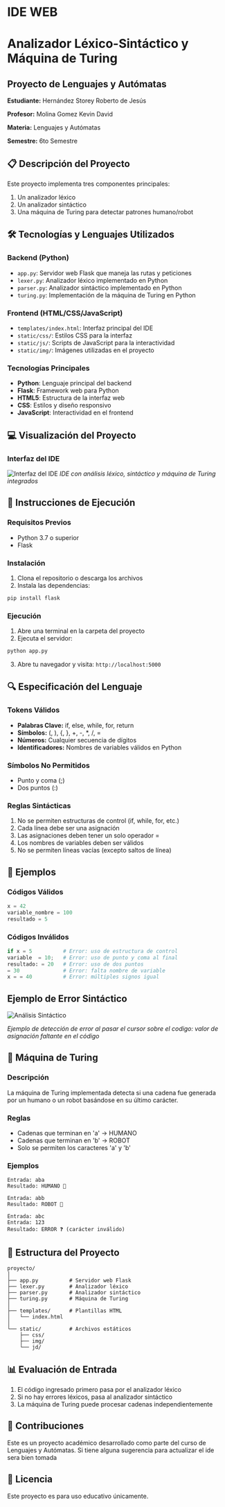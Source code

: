 # IDE WEB
# Analizador Léxico-Sintáctico y Máquina de Turing
## Proyecto de Lenguajes y Autómatas


**Estudiante:** Hernández Storey Roberto de Jesús

**Profesor:** Molina Gomez Kevin David 

**Materia:** Lenguajes y Autómatas  

**Semestre:** 6to Semestre

## 📋 Descripción del Proyecto
Este proyecto implementa tres componentes principales:
1. Un analizador léxico
2. Un analizador sintáctico
3. Una máquina de Turing para detectar patrones humano/robot

## 🛠️ Tecnologías y Lenguajes Utilizados

### Backend (Python)
- `app.py`: Servidor web Flask que maneja las rutas y peticiones
- `lexer.py`: Analizador léxico implementado en Python
- `parser.py`: Analizador sintáctico implementado en Python
- `turing.py`: Implementación de la máquina de Turing en Python

### Frontend (HTML/CSS/JavaScript)
- `templates/index.html`: Interfaz principal del IDE
- `static/css/`: Estilos CSS para la interfaz
- `static/js/`: Scripts de JavaScript para la interactividad
- `static/img/`: Imágenes utilizadas en el proyecto

### Tecnologías Principales
- **Python**: Lenguaje principal del backend
- **Flask**: Framework web para Python
- **HTML5**: Estructura de la interfaz web
- **CSS**: Estilos y diseño responsivo
- **JavaScript**: Interactividad en el frontend

## 💻 Visualización del Proyecto

### Interfaz del IDE
![Interfaz del IDE](static/img/interfaz_ide.jpg)
*IDE con análisis léxico, sintáctico y máquina de Turing integrados*

## 🚀 Instrucciones de Ejecución

### Requisitos Previos
- Python 3.7 o superior
- Flask

### Instalación
1. Clona el repositorio o descarga los archivos
2. Instala las dependencias:
```bash
pip install flask
```

### Ejecución
1. Abre una terminal en la carpeta del proyecto
2. Ejecuta el servidor:
```bash
python app.py
```
3. Abre tu navegador y visita: `http://localhost:5000`

## 🔍 Especificación del Lenguaje

### Tokens Válidos
- **Palabras Clave:** if, else, while, for, return
- **Símbolos:** (, ), {, }, +, -, *, /, =
- **Números:** Cualquier secuencia de dígitos
- **Identificadores:** Nombres de variables válidos en Python

### Símbolos No Permitidos
- Punto y coma (;)
- Dos puntos (:)

### Reglas Sintácticas
1. No se permiten estructuras de control (if, while, for, etc.)
2. Cada línea debe ser una asignación
3. Las asignaciones deben tener un solo operador =
4. Los nombres de variables deben ser válidos
5. No se permiten líneas vacías (excepto saltos de línea)

## 📝 Ejemplos

### Códigos Válidos
```python
x = 42
variable_nombre = 100
resultado = 5
```

### Códigos Inválidos
```python
if x = 5          # Error: uso de estructura de control
variable  = 10;   # Error: uso de punto y coma al final
resultado: = 20   # Error: uso de dos puntos
= 30              # Error: falta nombre de variable
x = = 40          # Error: múltiples signos igual
```

## Ejemplo de Error Sintáctico
![Análisis Sintáctico](static/img/error_sintactico.jpg)

*Ejemplo de detección de error al pasar el cursor sobre el codigo: valor de asignación faltante en el código*

## 🤖 Máquina de Turing

### Descripción
La máquina de Turing implementada detecta si una cadena fue generada por un humano o un robot basándose en su último carácter.

### Reglas
- Cadenas que terminan en 'a' → HUMANO
- Cadenas que terminan en 'b' → ROBOT
- Solo se permiten los caracteres 'a' y 'b'

### Ejemplos
```
Entrada: aba
Resultado: HUMANO 🧍

Entrada: abb
Resultado: ROBOT 🤖

Entrada: abc
Entrada: 123
Resultado: ERROR ❓ (carácter inválido)
```

## 🔧 Estructura del Proyecto
```
proyecto/
│
├── app.py          # Servidor web Flask
├── lexer.py        # Analizador léxico
├── parser.py       # Analizador sintáctico
├── turing.py       # Máquina de Turing
│
├── templates/      # Plantillas HTML
│   └── index.html
│
└── static/         # Archivos estáticos
    ├── css/
    ├── img/
    └── jd/
```

## 📊 Evaluación de Entrada
1. El código ingresado primero pasa por el analizador léxico
2. Si no hay errores léxicos, pasa al analizador sintáctico
3. La máquina de Turing puede procesar cadenas independientemente

## 🤝 Contribuciones
Este es un proyecto académico desarrollado como parte del curso de Lenguajes y Autómatas. Si tiene alguna sugerencia para actualizar el ide sera bien tomada 

## 📜 Licencia
Este proyecto es para uso educativo únicamente. 
